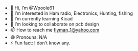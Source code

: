 - 👋 Hi, I’m @Wpoole61
- 👀 I’m interested in Ham radio, Electronics, Hunting, fishing 
- 🌱 I’m currently learning Kicad
- 💞️ I’m looking to collaborate on pcb design 
- 📫 How to reach me flyman_1@yahoo.com 
- 😄 Pronouns: N/A
- ⚡ Fun fact: I don't know any.
